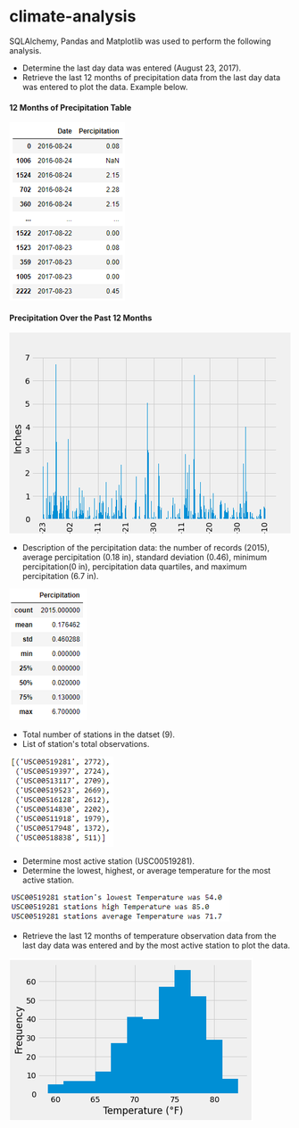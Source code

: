 # climate-analysis
SQLAlchemy, Pandas and Matplotlib was used to perform the following analysis.

* Determine the last day data was entered (August 23, 2017).
* Retrieve the last 12 months of precipitation data from the last day data was entered to plot the data. Example below.

#### 12 Months of Precipitation Table
![](https://github.com/savi09/climate-analysis/blob/601f6d6ae14a3c6d8eff0dfaf071b7b79bf11ac0/Percipitation%20table.PNG)

#### Precipitation Over the Past 12 Months
![](https://github.com/savi09/climate-analysis/blob/601f6d6ae14a3c6d8eff0dfaf071b7b79bf11ac0/percipitation.png)

* Description of the percipitation data: the number of records (2015), average percipitation (0.18 in), standard deviation (0.46), minimum percipitation(0 in), percipitation data quartiles, and maximum percipitation (6.7 in).

![](https://github.com/savi09/climate-analysis/blob/601f6d6ae14a3c6d8eff0dfaf071b7b79bf11ac0/Percipitation%20Desc.PNG)

* Total number of stations in the datset (9).
* List of station's total observations.

![](https://github.com/savi09/climate-analysis/blob/601f6d6ae14a3c6d8eff0dfaf071b7b79bf11ac0/List%20of%20obsv.PNG)

* Determine most active station (USC00519281).
* Determine the lowest, highest, or average temperature for the most active station.

![](https://github.com/savi09/climate-analysis/blob/601f6d6ae14a3c6d8eff0dfaf071b7b79bf11ac0/low,%20high,%20avg%20temp.PNG)

* Retrieve the last 12 months of temperature observation data from the last day data was entered and by the most active station to plot the data.

![](https://github.com/savi09/climate-analysis/blob/601f6d6ae14a3c6d8eff0dfaf071b7b79bf11ac0/Temp%20Histogram.PNG)

